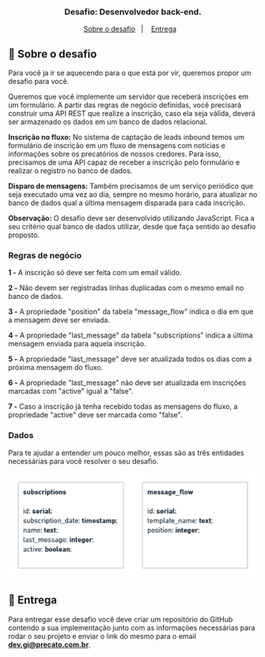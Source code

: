 <h3 align="center">
  Desafio: Desenvolvedor back-end.
</h3>

<p align="center">
  <a href="#rocket-sobre-o-desafio">Sobre o desafio</a>&nbsp;&nbsp;&nbsp;|&nbsp;&nbsp;&nbsp;
  <a href="#calendar-entrega">Entrega</a>&nbsp;&nbsp;&nbsp;
</p>

## :rocket: Sobre o desafio

Para você ja ir se aquecendo para o que está por vir, queremos propor um desafio para você.

Queremos que você implemente um servidor que receberá inscrições em um formulário. A partir das regras de negócio definidas, você precisará construir uma API REST que realize a inscrição, caso ela seja válida, deverá ser armazenado os dados em um banco de dados relacional.

**Inscrição no fluxo:** No sistema de captação de leads inbound temos um formulário de inscrição em um fluxo de mensagens com notícias e informações sobre os precatórios de nossos credores. Para isso, precisamos de uma API capaz de receber a inscrição pelo formulário e realizar o registro no banco de dados.

**Disparo de mensagens:** Também precisamos de um serviço periódico que seja executado uma vez ao dia, sempre no mesmo horário, para atualizar no banco de dados qual a última mensagem disparada para cada inscrição.

**Observação:** O desafio deve ser desenvolvido utilizando JavaScript. Fica a seu critério qual banco de dados utilizar, desde que faça sentido ao desafio proposto.

### Regras de negócio

**1 -** A inscrição só deve ser feita com um email válido.

**2 -** Não devem ser registradas linhas duplicadas com o mesmo email no banco de dados.

**3 -** A propriedade "position" da tabela "message_flow" indica o dia em que a mensagem deve ser enviada.

**4 -** A propriedade "last_message" da tabela "subscriptions" indica a última mensagem enviada para aquela inscrição.

**5 -** A propriedade "last_message" deve ser atualizada todos os dias com a próxima mensagem do fluxo.

**6 -** A propriedade "last_message" não deve ser atualizada em inscrições marcadas com "active" igual a "false".

**7 -** Caso a inscrição já tenha recebido todas as mensagens do fluxo, a propriedade "active" deve ser marcada como "false".


### Dados

Para te ajudar a entender um pouco melhor, essas são as três entidades necessárias para você resolver o seu desafio.

<p align="center">
  <img  src="./assets/database.png">
</p>

## :calendar: Entrega

Para entregar esse desafio você deve criar um repositório do GitHub contendo a sua implementação junto com as informações necessárias para rodar o seu projeto e enviar o link do mesmo para o email **dev.gi@precato.com.br**.
